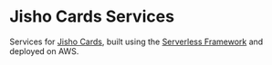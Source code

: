 # Jisho Cards Services

Services for [Jisho Cards](https://github.com/javabada/jisho-cards),
built using the [Serverless Framework](https://serverless.com)
and deployed on AWS.
